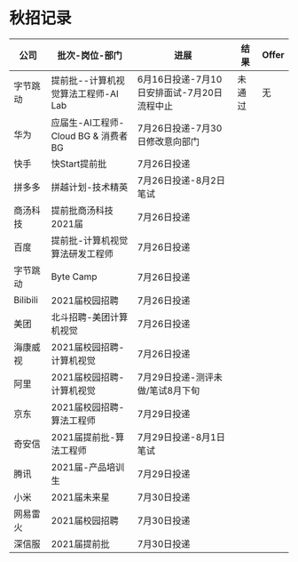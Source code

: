 # 秋招记录

| 公司     | 批次-岗位-部门                      | 进展                                        | 结果   | Offer |
| -------- | ----------------------------------- | ------------------------------------------- | ------ | ----- |
| 字节跳动 | 提前批--计算机视觉算法工程师-AI Lab | 6月16日投递-7月10日安排面试-7月20日流程中止 | 未通过 | 无    |
| 华为     | 应届生-AI工程师-Cloud BG & 消费者BG | 7月26日投递-7月30日修改意向部门              |        |       |
| 快手     | 快Start提前批                       | 7月26日投递                                 |        |       |
| 拼多多   | 拼越计划-技术精英                   | 7月26日投递-8月2日笔试                       |        |       |
| 商汤科技 | 提前批商汤科技2021届                | 7月26日投递                                 |        |       |
| 百度     | 提前批-计算机视觉算法研发工程师     | 7月26日投递                                 |        |       |
| 字节跳动 | Byte Camp                           | 7月26日投递                                 |        |       |
| Bilibili | 2021届校园招聘                      | 7月26日投递                                 |        |       |
| 美团     | 北斗招聘-美团计算机视觉             | 7月26日投递                                 |        |       |
| 海康威视 | 2021届校园招聘-计算机视觉            | 7月26日投递                                 |        |       |
| 阿里     | 2021届校园招聘-计算机视觉            | 7月29日投递-测评未做/笔试8月下旬              |        |       |
| 京东     | 2021届校园招聘-算法工程师            | 7月29日投递                                  |        |       |
| 奇安信   | 2021届提前批-算法工程师              | 7月29日投递-8月1日笔试                       |        |       |
| 腾讯     | 2021届-产品培训生                   | 7月29日投递                                  |        |       |
| 小米     | 2021届未来星                        | 7月30日投递                                  |        |       |
| 网易雷火 | 2021届校园招聘                      | 7月30日投递                                  |        |       | 
| 深信服   | 2021届提前批                        | 7月30日投递                                  |        |       |
